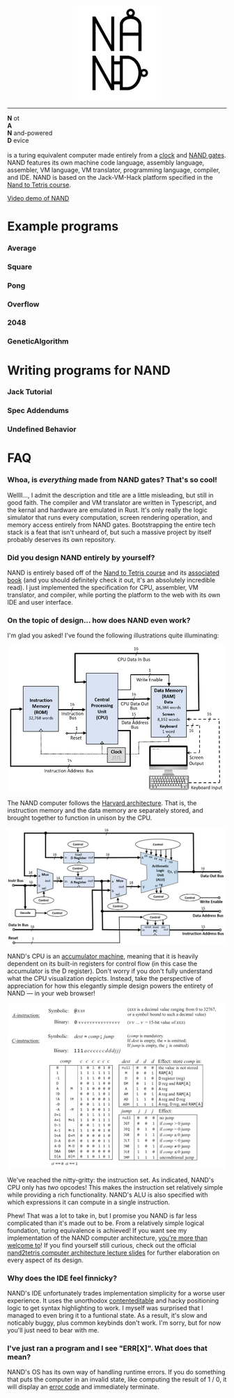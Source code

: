 <p align="center">
    <img src="media/logo.png" width="200">
</p>
<hr>

<b>N</b> ot\
<b>A</b> \
<b>N</b> and-powered\
<b>D</b> evice\
\
is a turing equivalent computer made entirely from a [clock](https://en.wikipedia.org/wiki/Clock_rate) and [NAND gates](https://en.wikipedia.org/wiki/NAND_gate). NAND features its own machine code language, assembly language, assembler, VM language, VM translator, programming language, compiler, and IDE. NAND is based on the Jack-VM-Hack platform specified in the [Nand to Tetris course](https://www.nand2tetris.org).

[Video demo of NAND](https://github.com/ArhanChaudhary/NAND/assets/57512390/7bedf191-d42c-4553-920f-01a539161bd3)

# Example programs

### Average

### Square

### Pong

### Overflow

### 2048

### GeneticAlgorithm


# Writing programs for NAND

### Jack Tutorial

### Spec Addendums

### Undefined Behavior

# FAQ

### Whoa, is *everything* made from NAND gates? That's so cool!

Wellll..., I admit the description and title are a little misleading, but still in good faith. The compiler and VM translator are written in Typescript, and the kernal and hardware are emulated in Rust. It's only really the logic simulator that runs every computation, screen rendering operation, and memory access entirely from NAND gates. Bootstrapping the entire tech stack is a feat that isn't unheard of, but such a massive project by itself probably deserves its own repository.

### Did you design NAND entirely by yourself?

NAND is entirely based off of the [Nand to Tetris course](https://www.nand2tetris.org) and its [associated book](https://www.amazon.com/Elements-Computing-Systems-second-Principles-dp-0262539802/dp/0262539802/ref=dp_ob_title_bk) (and you should definitely check it out, it's an absolutely incredible read). I just implemented the specification for CPU, assembler, VM translator, and compiler, while porting the platform to the web with its own IDE and user interface.

### On the topic of design... how does NAND even work?

I'm glad you asked! I've found the following illustrations quite illuminating:

<img src="media/computer.png" width="500">

The NAND computer follows the <a href="https://en.wikipedia.org/wiki/Harvard_architecture">Harvard architecture</a>. That is, the instruction memory and the data memory are separately stored, and brought together to function in unison by the CPU.

<img src="media/cpu.png" width="500">

NAND's CPU is an <a href="https://en.wikipedia.org/wiki/Accumulator_(computing)#Accumulator_machines">accumulator machine</a>, meaning that it is heavily dependent on its built-in registers for control flow (in this case the accumulator is the D register). Don't worry if you don't fully understand what the CPU visualization depicts. Instead, take the perspective of appreciation for how this elegantly simple design powers the entirety of NAND — in your web browser!

<img src="media/alu.png" width="500">

We've reached the nitty-gritty: the instruction set. As indicated, NAND's CPU only has *two* opcodes! This makes the instruction set relatively simple while providing a rich functionality. NAND's ALU is also specified with which expressions it can compute in a single instruction.

Phew! That was a lot to take in, but I promise you NAND is far less complicated than it's made out to be. From a relatively simple logical foundation, turing equivalence is achieved! If you want see my implementation of the NAND computer architecture, <a href="src/core">you're more than welcome to</a>! If you find yourself still curious, check out the official <a href="https://drive.google.com/file/d/1Z_fxYmmRNXTkAzmZ6YMoX9NXZIRVCKiw/view">nand2tetris computer architecture lecture slides</a> for further elaboration on every aspect of its design.

### Why does the IDE feel finnicky?

NAND's IDE unfortunately trades implementation simplicity for a worse user experience. It uses the unorthodox <a href="https://medium.engineering/why-contenteditable-is-terrible-122d8a40e480">contenteditable</a> and hacky positioning logic to get syntax highlighting to work. I myself was surprised that I managed to even bring it to a funtional state. As a result, it's slow and noticably buggy, plus common keybinds don't work. I'm sorry, but for now you'll just need to bear with me.

### I've just ran a program and I see "ERR[X]". What does that mean?

NAND's OS has its own way of handling runtime errors. If you do something that puts the computer in an invalid state, like computing the result of 1 / 0, it will display an <a href="https://classes.engineering.wustl.edu/cse365/error_codes.php">error code</a> and immediately terminate.